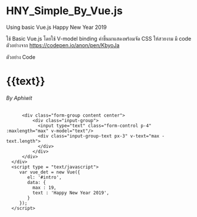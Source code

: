 # HNY_Simple_By_Vue.js
Using basic Vue.js Happy New Year 2019

ใช้ Basic Vue.js โดยใช้ V-model binding ค่าขึ้นมาแสดงพร้อมจัด CSS ให้สวยงาม มี code ตัวอย่างจาก https://codepen.io/anon/pen/KbyoJa

ตัวอย่าง Code 

<html>
   <head>
      <title>Welcom to first VueJS</title>
   </head>

 
   <body>
      <div id = "intro" class="container">
        <div class="show mb-4">
            <h1>{{text}}</h1>
            <h6>By Aphiwit</h6>
        </div>
       
          <div class="form-group content center">
              <div class="input-group">
                <input type="text" class="form-control p-4" :maxlength="max" v-model="text"/>
                <div class="input-group-text px-3" v-text="max - text.length">
                </div>
              </div>
          </div>
      </div>
      <script type = "text/javascript">
         var vue_det = new Vue({
            el: '#intro',
            data: {
              max : 19,
              text : 'Happy New Year 2019',
            }
         });
      </script>
   </body>
</html>
